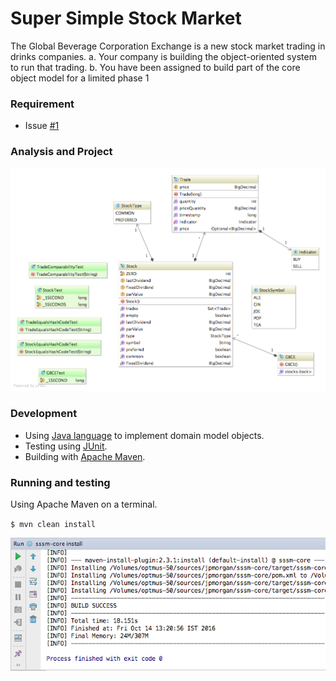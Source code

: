 # Super Simple Stock Market

The Global Beverage Corporation Exchange is a new stock market trading in drinks companies.
a. Your company is building the object-oriented system to run that trading.
b. You have been assigned to build part of the core object model for a limited phase 1

### Requirement

* Issue [#1](https://github.com/emprestes/sssm/issues/1)

### Analysis and Project

![UML Class Diagram](src/img/uml.png)

### Development

* Using [Java language](https://docs.oracle.com/javase/tutorial) to implement domain model objects.
* Testing using [JUnit](http://junit.org/junit4).
* Building with [Apache Maven](http://maven.apache.org).

### Running and testing

<p>Using Apache Maven on a terminal.</p>

`$ mvn clean install`

![UML Class Diagram](src/img/maven.png)
